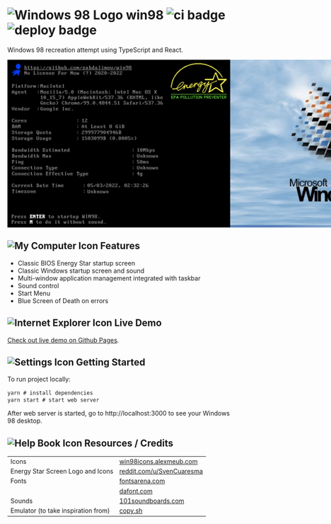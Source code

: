 # ![Windows 98 Logo](public/favicon.ico) win98 ![ci badge](https://github.com/zabdalimov/win98/actions/workflows/ci.yml/badge.svg) ![deploy badge](https://github.com/zabdalimov/win98/actions/workflows/deploy.yml/badge.svg)
Windows 98 recreation attempt using TypeScript and React.

<div style='display: flex;'>
  <img src="https://raw.githubusercontent.com/zabdalimov/win98/master/docs/bios-startup-screen.png" alt="Bios Startup"/>
  <img src="https://raw.githubusercontent.com/zabdalimov/win98/master/docs/windows-startup-screen.png" alt="Windows Startup"/>
  <img src="https://raw.githubusercontent.com/zabdalimov/win98/master/docs/desktop-screen.png" alt="Desktop"/>
  <img src="https://raw.githubusercontent.com/zabdalimov/win98/master/docs/blue-screen.png" alt="Blue Screen"/>
</div>

## ![My Computer Icon](src/static/icons/my-computer-icon.png) Features
* Classic BIOS Energy Star startup screen
* Classic Windows startup screen and sound
* Multi-window application management integrated with taskbar
* Sound control
* Start Menu
* Blue Screen of Death on errors

## ![Internet Explorer Icon](src/static/icons/ie-icon.png) Live Demo
[Check out live demo on Github Pages](https://zabdalimov.github.io/win98).

## ![Settings Icon](src/static/icons/settings-icon.png) Getting Started
To run project locally:
```shell
yarn # install dependencies
yarn start # start web server
```

After web server is started, go to http://localhost:3000 to see your Windows 98 desktop.

## ![Help Book Icon](src/static/icons/help-book-icon.png) Resources / Credits
|                                     |                                                                                                                                    |
|-------------------------------------|------------------------------------------------------------------------------------------------------------------------------------|
| Icons                               | [win98icons.alexmeub.com](https://win98icons.alexmeub.com)                                                                         |
| Energy Star Screen Logo and Icons   | [reddit.com/u/SvenCuaresma](https://www.reddit.com/r/vitahacks/comments/bo81du/made_a_classic_pc_boot_screen_for_nostalgic_feels/) |
| Fonts                               | [fontsarena.com](https://fontsarena.com/w95fa-by-fontsarena)                                                                       |
|                                     | [dafont.com](https://dafont.com/perfect-dos-vga-437.font)                                                                          |
| Sounds                              | [101soundboards.com](https://101soundboards.com)                                                                                   |
| Emulator (to take inspiration from) | [copy.sh](https://copy.sh/v86/?profile=windows98)                                                                                  |